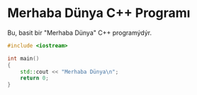 # Merhaba Dünya C++ Programı


Bu, basit bir "Merhaba Dünya" C++ programýdýr.


```cpp
#include <iostream>

int main()
{
    std::cout << "Merhaba Dünya\n";
	return 0;
}

```
